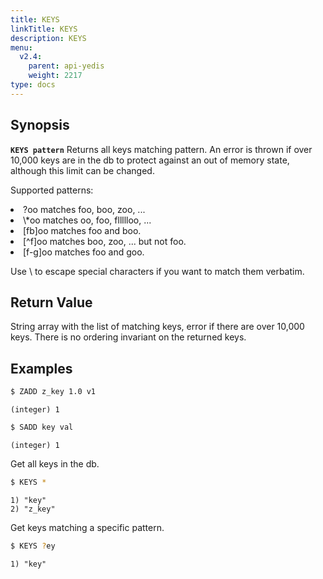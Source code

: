 ```yaml
---
title: KEYS
linkTitle: KEYS
description: KEYS
menu:
  v2.4:
    parent: api-yedis
    weight: 2217
type: docs
---
```


## Synopsis
<b>`KEYS pattern`</b>
Returns all keys matching pattern. An error is thrown if over 10,000 keys are in the db to protect
against an out of memory state, although this limit can be changed.

Supported patterns:
<li>?oo matches foo, boo, zoo, ... </li>
<li>\*oo matches oo, foo, fllllloo, ...</li>
<li>[fb]oo matches foo and boo.</li>
<li>[^f]oo matches boo, zoo, ... but not foo.</li>
<li>[f-g]oo matches foo and goo.</li>

Use \\ to escape special characters if you want to match them verbatim.

## Return Value
String array with the list of matching keys, error if there are over 10,000 keys. There is no
ordering invariant on the returned keys.

## Examples

```sh
$ ZADD z_key 1.0 v1
```

```
(integer) 1
```

```sh
$ SADD key val
```

```
(integer) 1
```

Get all keys in the db.

```sh
$ KEYS *
```

```
1) "key"
2) "z_key"
```

Get keys matching a specific pattern.

```sh
$ KEYS ?ey
```

```
1) "key"
```
